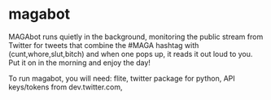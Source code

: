 # magabot
MAGAbot runs quietly in the background, monitoring the public stream from Twitter for tweets that combine the #MAGA hashtag with (cunt,whore,slut,bitch) and when one pops up, it reads it out loud to you. Put it on in the morning and enjoy the day!

To run magabot, you will need:
flite,
twitter package for python, 
API keys/tokens from dev.twitter.com, 

